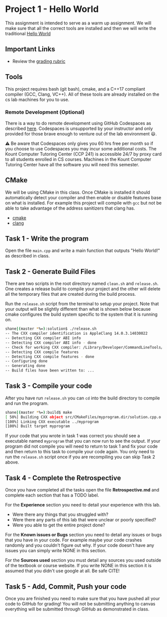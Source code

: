 # Project 1 - Hello World

This assignment is intended to serve as a warm up assignment. We will make sure
that all the correct tools are installed and then we will write the traditional
[Hello World](https://en.wikipedia.org/wiki/%22Hello,_World!%22_program)

## Important Links

- Review the [grading rubric](https://shanepanter.com/cs452/grading-rubric.html)

## Tools

This project requires bash (git bash), cmake, and a C++17 compliant compiler
(GCC, Clang, VC++). All of these tools are already installed on the cs lab
machines for you to use.

### Remote Development (Optional)

There is a way to do remote development using GitHub Codespaces as described
[here](https://shanepanter.com/teaching/vscode-tips-and-tricks.html#_developing_remotely_codespaces).
Codespaces is unsupported by your instructor and only provided for those brave
enough to venture out of the lab environment 😃.

⚠ Be aware that Codespaces only gives you 60 hrs free per month so if you choose
to use Codespaces you may incur some additional costs. The Kount Computer
Tutoring Center (CCP 241) is accessible 24/7 by proxy card to all students
enrolled in CS courses. Machines in the Kount Computer Tutoring Center have all
the software you will need this semester.

## CMake

We will be using CMake in this class. Once CMake is installed it should
automatically  detect your compiler and then enable or disable features base on
what is installed. For example this project will compile with `gcc` but not be
able to take advantage of the address sanitizers that clang has.

- [cmake](https://cmake.org/)
- [clang](https://clang.llvm.org/)

## Task 1 - Write the program

Open the file `main.cpp` and write a main function that outputs "Hello World!"
as described in class.

## Task 2 - Generate Build Files

There are two scripts in the root directory named `clean.sh` and `release.sh`.
One creates a release build to compile your project and the other will delete
all the temporary files that are created during the build process.

Run the `release.sh` script from the terminal to setup your project. Note
that your output will be slightly different than what is shown below because
cmake configures the build system specific to the system that it is running on.

```bash
shane|(master *%=):solution$ ./release.sh
-- The CXX compiler identification is AppleClang 14.0.3.14030022
-- Detecting CXX compiler ABI info
-- Detecting CXX compiler ABI info - done
-- Check for working CXX compiler: /Library/Developer/CommandLineTools/usr/bin/c++ - skipped
-- Detecting CXX compile features
-- Detecting CXX compile features - done
-- Configuring done
-- Generating done
-- Build files have been written to: ...
```

## Task 3 - Compile your code

After you have run `release.sh` you can `cd` into the build directory to compile
and run the program.

```bash
shane|(master *%=):build$ make
[ 50%] Building CXX object src/CMakeFiles/myprogram.dir/solution.cpp.o
[100%] Linking CXX executable ../myprogram
[100%] Built target myprogram
```

If your code that you wrote in task 1 was correct you should see a executable
named `myprogram` that you can now run to see the output. If your program did
not compile you will need to return to task 1 and fix your code and then return
to this task to compile your code again. You only need to run the `release.sh`
script once if you are recompiling you can skip Task 2 above.

## Task 4 - Complete the Retrospective

Once you have completed all the tasks open the file **Retrospective.md** and
complete each section that has a TODO label.

For the **Experience** section you need to detail your experience with this lab.

- Were there any things that you struggled with?
- Were there any parts of this lab that were unclear or poorly specified?
- Were you able to get the entire project done?

For the **Known issues or Bugs** section you need to detail any issues or bugs
that you have in your code. For example maybe your code crashes randomly and you
couldn't figure out why. If your code doesn't have any issues you can simply
write NONE in this section.

For the **Sources used** section you must detail any sources you used outside of
the textbook or course website. If you write NONE in this section it is assumed
that you didn't use google at all. Be safe CITE!

## Task 5 - Add, Commit, Push your code

Once you are finished you need to make sure that you have pushed all your code
to GitHub for grading! You will not be submitting anything to canvas everything
will be submitted through GitHub as demonstrated in class.
